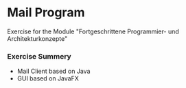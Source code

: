 # Mail Program #

Exercise for the Module "Fortgeschrittene Programmier- und Architekturkonzepte"

### Exercise Summery ###

* Mail Client based on Java
* GUI based on JavaFX

